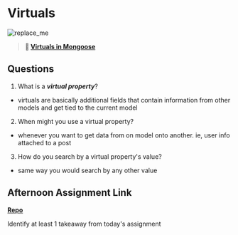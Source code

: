 # Virtuals

![replace_me](https://codeworks.blob.core.windows.net/public/assets/img/illustrations/placeholder.svg)

> **📖 [Virtuals in Mongoose](https://codeworksacademy.com/fs-student-guide/resources/wk5/04-Virtuals)**

## Questions

1. What is a ***virtual property***?

- virtuals are basically additional fields that contain information from other models and get tied to the current model

2. When might you use a virtual property? 

- whenever you want to get data from on model onto another. ie, user info attached to a post

3. How do you search by a virtual property's value?

- same way you would search by any other value

## Afternoon Assignment Link

**[Repo](https://github.com/ElizabethKeyes/hackathon-1)**

Identify at least 1 takeaway from today's assignment

